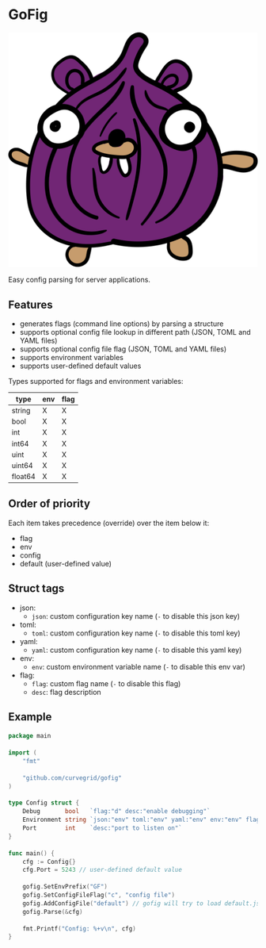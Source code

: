 # GoFig

![](gofig.png)

Easy config parsing for server applications.

## Features

- generates flags (command line options) by parsing a structure
- supports optional config file lookup in different path (JSON, TOML and YAML files)
- supports optional config file flag (JSON, TOML and YAML files)
- supports environment variables
- supports user-defined default values

Types supported for flags and environment variables:

|type|env|flag|
|-|-|-|
|string|X|X|
|bool|X|X|
|int|X|X|
|int64|X|X|
|uint|X|X|
|uint64|X|X|
|float64|X|X|

## Order of priority

Each item takes precedence (override) over the item below it:
- flag
- env
- config
- default (user-defined value)

## Struct tags
- json:
  - `json`: custom configuration key name (`-` to disable this json key)
- toml:
  - `toml`: custom configuration key name (`-` to disable this toml key)
- yaml:
  - `yaml`: custom configuration key name (`-` to disable this yaml key)
- env:
  - `env`: custom environment variable name (`-` to disable this env var)
- flag:
  - `flag`: custom flag name (`-` to disable this flag)
  - `desc`: flag description

## Example

```go
package main

import (
	"fmt"

	"github.com/curvegrid/gofig"
)

type Config struct {
	Debug       bool   `flag:"d" desc:"enable debugging"`
	Environment string `json:"env" toml:"env" yaml:"env" env:"env" flag:"e" desc:"environment name"`
	Port        int    `desc:"port to listen on"`
}

func main() {
	cfg := Config{}
	cfg.Port = 5243 // user-defined default value

	gofig.SetEnvPrefix("GF")
	gofig.SetConfigFileFlag("c", "config file")
	gofig.AddConfigFile("default") // gofig will try to load default.json, default.toml and default.yaml
	gofig.Parse(&cfg)

	fmt.Printf("Config: %+v\n", cfg)
}
```
